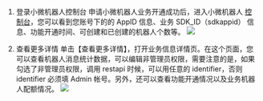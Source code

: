 1. 登录小微机器人控制台
申请小微机器人业务开通成功后，进入小微机器人 [控制台](http://console.tcecqpoc.fsphere.cn/prophet)，您可以看到您账号下的的 AppID 信息、业务 SDK_ID（sdkappid） 信息、功能开通时间、可创建和已创建的机器人个数等。
![](http://imgcache.tcecqpoc.fsphere.cn/image/main.qcloudimg.com/raw/13bc3cde02a005349ecb2762e57bf87e.png)

2. 查看更多详情
单击【查看更多详情】，打开业务信息详情页。在这个页面，您可以查看机器人消息统计数据，可以编辑非管理员权限，需要注意的是，如果勾选了非管理员权限，调用 restapi 时候，可以用任意的 identifier，否则 identifier 必须填 Admin 帐号。另外，还可以查看功能开通情况以及业务机器人配额情况。
![](http://imgcache.tcecqpoc.fsphere.cn/image/mc.qcloudimg.com/static/img/ba6c6a0e6439546c80b722398e28aaa7/image.png)
